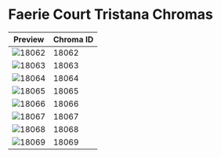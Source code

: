 # Faerie Court Tristana Chromas

| Preview | Chroma ID |
|---------|-----------|
| ![18062](https://raw.communitydragon.org/latest/plugins/rcp-be-lol-game-data/global/default/v1/champion-chroma-images/18/18062.png) | 18062 |
| ![18063](https://raw.communitydragon.org/latest/plugins/rcp-be-lol-game-data/global/default/v1/champion-chroma-images/18/18063.png) | 18063 |
| ![18064](https://raw.communitydragon.org/latest/plugins/rcp-be-lol-game-data/global/default/v1/champion-chroma-images/18/18064.png) | 18064 |
| ![18065](https://raw.communitydragon.org/latest/plugins/rcp-be-lol-game-data/global/default/v1/champion-chroma-images/18/18065.png) | 18065 |
| ![18066](https://raw.communitydragon.org/latest/plugins/rcp-be-lol-game-data/global/default/v1/champion-chroma-images/18/18066.png) | 18066 |
| ![18067](https://raw.communitydragon.org/latest/plugins/rcp-be-lol-game-data/global/default/v1/champion-chroma-images/18/18067.png) | 18067 |
| ![18068](https://raw.communitydragon.org/latest/plugins/rcp-be-lol-game-data/global/default/v1/champion-chroma-images/18/18068.png) | 18068 |
| ![18069](https://raw.communitydragon.org/latest/plugins/rcp-be-lol-game-data/global/default/v1/champion-chroma-images/18/18069.png) | 18069 |
